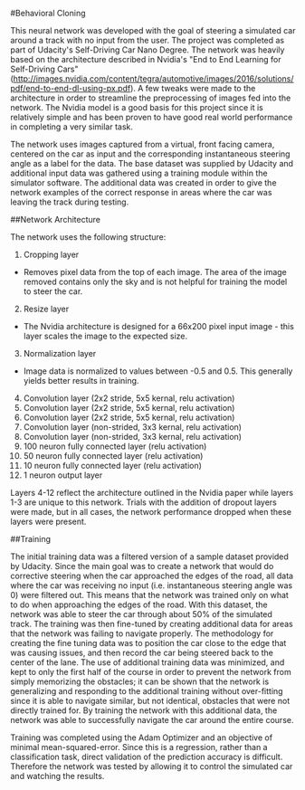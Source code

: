 #Behavioral Cloning

This neural network was developed with the goal of steering a simulated car around a track with no input from the user. The project was completed as part of Udacity's Self-Driving Car Nano Degree. The network was heavily based on the architecture described in Nvidia's "End to End Learning for Self-Driving Cars" (http://images.nvidia.com/content/tegra/automotive/images/2016/solutions/pdf/end-to-end-dl-using-px.pdf). A few tweaks were made to the architecture in order to streamline the preprocessing of images fed into the network. The Nvidia model is a good basis for this project since it is relatively simple and has been proven to have good real world performance in completing a very similar task.

The network uses images captured from a virtual, front facing camera, centered on the car as input and the corresponding instantaneous steering angle as a label for the data. The base dataset was supplied by Udacity and additional input data was gathered using a training module within the simulator software. The additional data was created in order to give the network examples of the correct response in areas where the car was leaving the track during testing.

##Network Architecture

The network uses the following structure:

1.  Cropping layer
  * Removes pixel data from the top of each image. The area of the image removed contains only the sky and is not helpful for training the model to steer the car.
2.  Resize layer
  * The Nvidia architecture is designed for a 66x200 pixel input image - this layer scales the image to the expected size.
3.  Normalization layer
  * Image data is normalized to values between -0.5 and 0.5. This generally yields better results in training.
4.  Convolution layer (2x2 stride, 5x5 kernal, relu activation)
5.  Convolution layer (2x2 stride, 5x5 kernal, relu activation)
6.  Convolution layer (2x2 stride, 5x5 kernal, relu activation)
7.  Convolution layer (non-strided, 3x3 kernal, relu activation)
8.  Convolution layer (non-strided, 3x3 kernal, relu activation)
9.  100 neuron fully connected layer (relu activation)
10. 50 neuron fully connected layer (relu activation)
11. 10 neuron fully connected layer (relu activation)
12. 1 neuron output layer

Layers 4-12 reflect the architecture outlined in the Nvidia paper while layers 1-3 are unique to this network. Trials with the addition of dropout layers were made, but in all cases, the network performance dropped when these layers were present.

##Training

The initial training data was a filtered version of a sample dataset provided by Udacity. Since the main goal was to create a network that would do corrective steering when the car approached the edges of the road, all data where the car was receiving no input (i.e. instantaneous steering angle was 0) were filtered out. This means that the network was trained only on what to do when approaching the edges of the road. With this dataset, the network was able to steer the car through about 50% of the simulated track. The training was then fine-tuned by creating additional data for areas that the network was failing to navigate properly. The methodology for creating the fine tuning data was to position the car close to the edge that was causing issues, and then record the car being steered back to the center of the lane. The use of additional training data was minimized, and kept to only the first half of the course in order to prevent the network from simply memorizing the obstacles; it can be shown that the network is generalizing and responding to the additional training without over-fitting since it is able to navigate similar, but not identical, obstacles that were not directly trained for. By training the network with this additional data, the network was able to successfully navigate the car around the entire course.

Training was completed using the Adam Optimizer and an objective of minimal mean-squared-error. Since this is a regression, rather than a classification task, direct validation of the prediction accuracy is difficult. Therefore the network was tested by allowing it to control the simulated car and watching the results.
